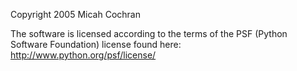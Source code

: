 Copyright 2005 Micah Cochran

The software is licensed according to the terms of the PSF (Python Software Foundation) license found here: http://www.python.org/psf/license/